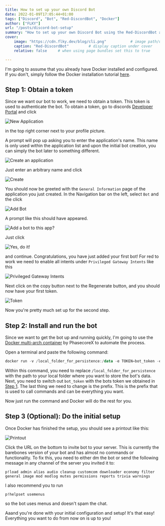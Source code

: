 ```yaml
---
title: How to set up your own Discord Bot
date: 2022-01-09T17:05:44+01:00
tags: ["Discord", "Bot", "Red-DiscordBot", "Docker"]
author: ["FLKY"]
url: "/posts/discord-bot-setup"
summary: "How to set up your own Discord Bot using the Red-DiscordBot and Docker"
cover:
    image: "https://cdn.flky.dev/blog/cli.png"           # image path/url
    caption: "Red-DiscordBot"         # display caption under cover
    relative: false     # when using page bundles set this to true

---
```


I'm going to assume that you already have Docker installed and configured. If you don't, simply follow the Docker installation tutorial [here](https://docs.docker.com/get-docker/).

## Step 1: Obtain a token

Since we want our bot to work, we need to obtain a token. This token is used to authenticate the bot.
To obtain a token, go to discords [Developer Portal](https://discordapp.com/developers/applications/) and click

![New Application](https://cdn.flky.dev/blog/NewApplication.png)

in the top right corner next to your profile picture.

A prompt will pop up asking you to enter the application's name. This name is only used within the application list and upon the initial bot creation, you can simply the bot later to something different.

![Create an application](https://cdn.flky.dev/blog/CreateAnApplication.png)

Just enter an arbitrary name and click 

![Create](https://cdn.flky.dev/blog/Create.png)

You should now be greeted with the `General Information` page of the application you just created.
In the Navigation bar on the left, select `Bot` and the click 

![Add Bot](https://cdn.flky.dev/blog/AddBot.png)

A prompt like this should have appeared.

![Add a bot to this app?](https://cdn.flky.dev/blog/AddBotToThis.png)

Just click 

![Yes, do it!](https://cdn.flky.dev/blog/YesDoIt.png)

and continue.
Congratulations, you have just added your first bot!
For red to work we need to enable all intents under `Privileged Gateway Intents` like this

![Privileged Gateway Intents](https://cdn.flky.dev/blog/PrivelegedGatewayIntents.png#center)

Next click on the copy button next to the Regenerate button, and you should now have your first token.

![Token](https://cdn.flky.dev/blog/Token.png)

Now you're pretty much set up for the second step.

## Step 2: Install and run the bot

Since we want to get the bot up and running quickly, I'm going to use the [Docker multi-arch container](https://docs.docker.com/compose/overview/) by PhasecoreX to automate the process.

Open a terminal and paste the following command:

```ps1
docker run -v /local_folder_for_persistence:/data -e TOKEN=bot_token -e PREFIX=. phasecorex/red-discordbot
```

Within this command, you need to replace `/local_folder_for_persistence` with the path to your local folder where you want to store the bot's data. Next, you need to switch out `bot_token` with the bots token we obtained in [Step 1](#step-1-obtain-a-token). The last thing we need to change is the prefix. This is the prefix that is used to call commands and can be everything you want.

Now just run the command and Docker will do the rest for you.


## Step 3 (Optional): Do the initial setup

Once Docker has finished the setup, you should see a printout like this:

![Printout](https://cdn.flky.dev/blog/cli.png#center)

Click the URL on the bottom to invite bot to your server.
This is currently the barebones version of your bot and has almost no commands or functionality. To fix this, you need to either dm the bot or send the following message in any channel of the server you invited it to:

```plain
p!load admin alias audio cleanup customcom downloader economy filter general image mod modlog mutes permissions reports trivia warnings
```
I also recommend you to run

```plain
p!helpset usemenus
```
so the bot uses menus and doesn't spam the chat.

Aaand you're done with your initial configuration and setup! It's that easy!
Everything you want to do from now on is up to you!

